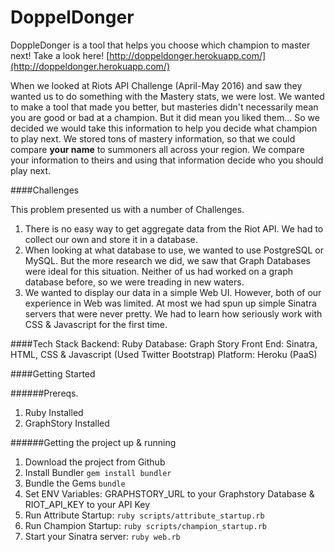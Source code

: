 # DoppelDonger

DoppleDonger is a tool that helps you choose which champion to master next!
Take a look here! [http://doppeldonger.herokuapp.com/](http://doppeldonger.herokuapp.com/)

When we looked at Riots API Challenge (April-May 2016) and saw they wanted us to do something with the Mastery stats, we were lost. We wanted to make a tool that made you better, but masteries didn't necessarily mean you are good or bad at a champion. But it did mean you liked them... So we decided we would take this information to help you decide what champion to play next. We stored tons of mastery information, so that we could compare **your name** to summoners all across your region. We compare your information to theirs and using that information decide who you should play next.

####Challenges

This problem presented us with a number of Challenges.
1. There is no easy way to get aggregate data from the Riot API. We had to collect our own and store it in a database.
2. When looking at what database to use, we wanted to use PostgreSQL or MySQL. But the more research we did, we saw that Graph Databases were ideal for this situation. Neither of us had worked on a graph database before, so we were treading in new waters.
3. We wanted to display our data in a simple Web UI. However, both of our experience in Web was limited. At most we had spun up simple Sinatra servers that were never pretty. We had to learn how seriously work with CSS & Javascript for the first time.

####Tech Stack
Backend: Ruby
Database: Graph Story
Front End: Sinatra, HTML, CSS & Javascript (Used Twitter Bootstrap)
Platform: Heroku (PaaS)

####Getting Started

######Prereqs.
1. Ruby Installed
2. GraphStory Installed

######Getting the project up & running
1. Download the project from Github
2. Install Bundler ```gem install bundler```
3. Bundle the Gems ```bundle```
4. Set ENV Variables: GRAPHSTORY_URL to your Graphstory Database & RIOT_API_KEY to your API Key
5. Run Attribute Startup: ```ruby scripts/attribute_startup.rb```
6. Run Champion Startup: ```ruby scripts/champion_startup.rb```
7. Start your Sinatra server: ```ruby web.rb```
